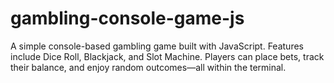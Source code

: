 # gambling-console-game-js
A simple console-based gambling game built with JavaScript. Features include Dice Roll, Blackjack, and Slot Machine. Players can place bets, track their balance, and enjoy random outcomes—all within the terminal.
